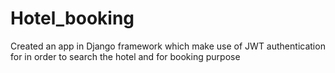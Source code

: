 # Hotel_booking
Created an app in Django framework which make use of JWT authentication for in order to search the hotel and for booking purpose 


